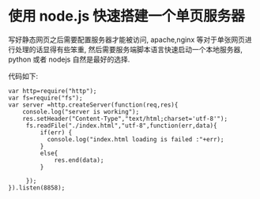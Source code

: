 # 使用 node.js 快速搭建一个单页服务器

写好静态网页之后需要配置服务器才能被访问, apache,nginx 等对于单张网页进行处理的话显得有些笨重, 然后需要服务端脚本语言快速启动一个本地服务器, python 或者 nodejs 自然是最好的选择.

代码如下:

```
var http=require("http");
var fs=require("fs");
var server =http.createServer(function(req,res){
    console.log("server is working");
    res.setHeader("Content-Type","text/html;charset='utf-8'");
     fs.readFile("./index.html","utf-8",function(err,data){
         if(err) {
           console.log("index.html loading is failed :"+err);
         }
         else{
             res.end(data);
         }

     });
}).listen(8858);
```

